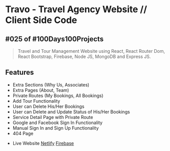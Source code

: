 # Travo - Travel Agency Website // Client Side Code
## #025 of #100Days100Projects
> Travel and Tour Management Website using React, React Router Dom, React Bootstrap, Firebase, Node JS, MongoDB and Express JS.

## Features

- Extra Sections (Why Us, Associates)
- Extra Pages (About, Team)
- Private Routes (My Bookings, All Bookings)
- Add Tour Functionality
- User can Delete His/Her Bookings
- User can Delete and Update Status of His/Her Bookings
- Service Detail Page with Private Route
- Google and Facebook Sign In Functionality
- Manual Sign In and Sign Up Functionality
- 404 Page

* Live Website
[Netlify](https://awesome-beaver-205d60.netlify.app/)
[Firebase](https://travo-a8443.web.app/)
